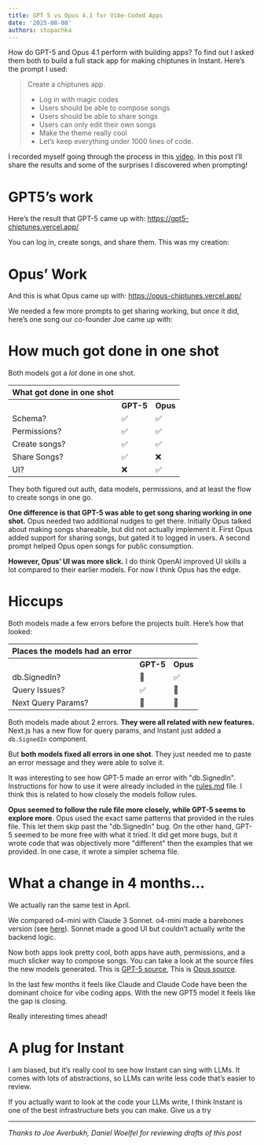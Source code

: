 ```yaml
---
title: GPT 5 vs Opus 4.1 for Vibe-Coded Apps
date: '2025-08-08'
authors: stopachka
---
```


How do GPT-5 and Opus 4.1 perform with building apps? To find out I asked them both to build a full stack app for making chiptunes in Instant. Here’s the prompt I used:

> Create a chiptunes app.
>
> - Log in with magic codes
> - Users should be able to compose songs
> - Users should be able to share songs
> - Users can only edit their own songs
> - Make the theme really cool
> - Let’s keep everything under 1000 lines of code.

I recorded myself going through the process in this [video](https://youtu.be/yzjC0wcMvxI). In this post I’ll share the results and some of the surprises I discovered when prompting!

# GPT5’s work

Here’s the result that GPT-5 came up with: https://gpt5-chiptunes.vercel.app/

You can log in, create songs, and share them. This was my creation:

<demo-iframe uri="https://gpt5-chiptunes.vercel.app/song/3b527d40-abab-43bc-ad82-61ad0f22b12c"></demo-iframe>

# Opus’ Work

And this is what Opus came up with: https://opus-chiptunes.vercel.app/

We needed a few more prompts to get sharing working, but once it did, here’s one song our co-founder Joe came up with:

<demo-iframe uri="https://opus-chiptunes.vercel.app/?song=79a4353d-8886-44a3-b905-b57b7bae27fd"></demo-iframe>

# How much got done in one shot

Both models got a _lot_ done in one shot.

| **What got done in one shot** |           |          |
| ----------------------------- | --------- | -------- |
|                               | **GPT-5** | **Opus** |
| Schema?                       | ✅        | ✅       |
| Permissions?                  | ✅        | ✅       |
| Create songs?                 | ✅        | ✅       |
| Share Songs?                  | ✅        | ❌       |
| UI?                           | ❌        | ✅       |

They both figured out auth, data models, permissions, and at least the flow to create songs in one go.

**One difference is that GPT-5 was able to get song sharing working in one shot.** Opus needed two additional nudges to get there. Initially Opus talked about making songs shareable, but did not actually implement it. First Opus added support for sharing songs, but gated it to logged in users. A second prompt helped Opus open songs for public consumption.

**However, Opus’ UI was more slick.** I do think OpenAI improved UI skills a lot compared to their earlier models. For now I think Opus has the edge.

# Hiccups

Both models made a few errors before the projects built. Here’s how that looked:

| **Places the models had an error** |           |          |
| ---------------------------------- | --------- | -------- |
|                                    | **GPT-5** | **Opus** |
| db.SignedIn?                       | 🐛        | ✅       |
| Query Issues?                      | ✅        | 🐛       |
| Next Query Params?                 | 🐛        | 🐛       |

Both models made about 2 errors. **They were all related with new features.** Next.js has a new flow for query params, and Instant just added a `db.SignedIn` component.

But **both models fixed all errors in one shot**. They just needed me to paste an error message and they were able to solve it.

It was interesting to see how GPT-5 made an error with "db.SignedIn". Instructions for how to use it were already included in the [rules.md](https://www.instantdb.com/mcp-tutorial/cursor-rules.md) file. I think this is related to how closely the models follow rules.

**Opus seemed to follow the rule file more closely, while GPT-5 seems to explore more**. Opus used the exact same patterns that provided in the rules file. This let them skip past the "db.SignedIn" bug. On the other hand, GPT-5 seemed to be more free with what it tried. It did get more bugs, but it wrote code that was objectively more "different" then the examples that we provided. In one case, it wrote a simpler schema file.

# What a change in 4 months…

We actually ran the same test in April.

We compared o4-mini with Claude 3 Sonnet. o4-mini made a barebones version (see [here](https://codex-chiptunes.vercel.app/)). Sonnet made a good UI but couldn’t actually write the backend logic.

Now both apps look pretty cool, both apps have auth, permissions, and a much slicker way to compose songs. You can take a look at the source files the new models generated. This is [GPT-5 source](https://github.com/stopachka/gpt-5-chiptunes), This is [Opus source](https://github.com/stopachka/opus-chiptunes).

In the last few months it feels like Claude and Claude Code have been the dominant choice for vibe coding apps. With the new GPT5 model it feels like the gap is closing.

Really interesting times ahead!

# A plug for Instant

I am biased, but it’s really cool to see how Instant can sing with LLMs. It comes with lots of abstractions, so LLMs can write less code that’s easier to review.

If you actually want to look at the code your LLMs write, I think Instant is one of the best infrastructure bets you can make. Give us a try

---

_Thanks to Joe Averbukh, Daniel Woelfel for reviewing drafts of this post_
